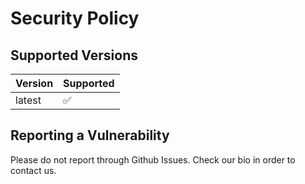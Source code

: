 # Security Policy

## Supported Versions

| Version | Supported          |
| ------- | ------------------ |
| latest  | :white_check_mark: |

## Reporting a Vulnerability

Please do not report through Github Issues.
Check our bio in order to contact us.
